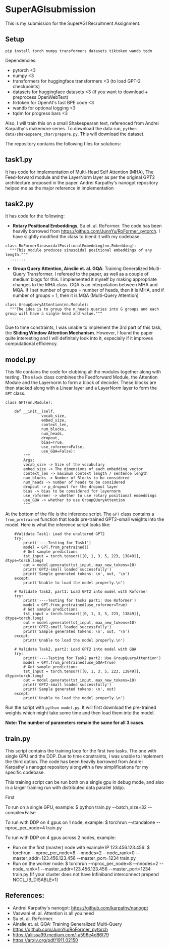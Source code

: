 # SuperAGIsubmission
This is my submission for the SuperAGI Recruitment Assignment.

## Setup
```
pip install torch numpy transformers datasets tiktoken wandb tqdm
```
Dependencies:

* pytorch <3
* numpy <3
* transformers for huggingface transformers <3 (to load GPT-2 checkpoints)
* datasets for huggingface datasets <3 (if you want to download + preprocess OpenWebText)
* tiktoken for OpenAI's fast BPE code <3
* wandb for optional logging <3
* tqdm for progress bars <3

Also, I will train this on a small Shakespearan text, referenced from Andrei Karpathy's makemore series.
To download the data run, `python data/shakespeare_char/prepare.py`. This will download the dataset.

The repository contains the following files for solutions:

## task1.py
It has code for implementation of Multi-Head Self Attention (MHA), The Feed-forward module and the LayerNorm layer as per
the original GPT2 architecture proposed in the paper. Andrei Karpathy's nanogpt repository helped me as the major reference in 
implementation

## task2.py
It has code for the following:
  * **Rotary Positional Embeddings**,  Su et. al. RoFormer. The code has been heavily borrowed from https://github.com/JunnYu/RoFormer_pytorch.
    I have slightly modified the class to blend it with my codebase.
  ```
  class RoFormerSinusoidalPositionalEmbedding(nn.Embedding):
    """This module produces sinusoidal positional embeddings of any length."""
    .......
  ```

  * **Group Query Attention, Ainslie et. al. GQA**: Training Generalized Multi-Query Transformer. I refereed to the paper,
    as well as a couple of medium blogs for this. I implemented it myself by making appropriate changes to the MHA class.
    GQA is an interpolation between MHA and MQA. If I set number of groups = number of heads, then it is MHA, and if number of groups = 1,
    then it is MQA (Multi-Query Attention)

  ```
  class GroupQueryAttention(nn.Module):
    """The idea is to group the n_heads queries into G groups and each group will have a single head and value."""
    .......
  ```
Due to time constraints, I was unable to implement the 3rd part of this task, the **Sliding Window Attention Mechanism**. However, I found the paper quite interesting
and I will definitely look into it, especially if it improves computational efficiency.

## model.py
This file contains the code for clubbing all the modules together along with testing. The `Block` class combines the Feedforward Module,
the Attention Module and the Layernorm to form a block of decoder. These blocks are then stacked along with a Linear layer and a LayerNorm layer to 
form the `GPT` class.

```
class GPT(nn.Module):

    def __init__(self,
                vocab_size,
                embed_size, 
                context_len, 
                num_blocks, 
                num_heads, 
                dropout, 
                bias=True,
                use_roformer=False,
                use_GQA=False):
        """
        Args:
        vocab_size -> Size of the vocabulary
        embed_size -> The dimensions of each embedding vector
        context_len -> maximum context length / sentence length
        num_blocks -> Number of Blocks to be considered
        num_heads -> number of heads to be considered
        dropout -> p_dropout for the dropout layer
        bias -> bias to be considered for layernorm
        use_roformer -> whether to use rotary positional embeddings
        use_GQA -> whether to use GroupQUeryAttention
        """
```
At the bottom of the file is the  inference script. The `GPT` class contains a `from_pretrained` function
that loads pre-trained GPT2-small weights into the model. Here is what the inference script looks like:
```
    #Validate Task1: Load the unaltered GPT2
    try:
        print('----Testing for Task1')
        model = GPT.from_pretrained()
        # Get sample predictions
        tst_input = torch.tensor([[0, 1, 3, 5, 223, 13849]], dtype=torch.long)
        out = model.generate(tst_input, max_new_tokens=10)
        print('GPT2-small loaded successfully')
        print('Sample generated tokens: \n', out, '\n')
    except:
        print('Unable to load the model properly.\n')
    
    # Validate Task2, part1: Load GPT2 into model with Roformer
    try:
        print('----Testing for Task2 part1: Use Roformer')
        model = GPT.from_pretrained(use_roformer=True)
        # Get sample predictions
        tst_input = torch.tensor([[0, 1, 3, 5, 223, 13849]], dtype=torch.long)
        out = model.generate(tst_input, max_new_tokens=10)
        print('GPT2-small loaded successfully')
        print('Sample generated tokens: \n', out, '\n')
    except:
        print('Unable to load the model properly.\n')
    
    # Validate Task2, part2: Load GPT2 into model with GQA
    try:
        print('----Testing for Task2 part2: Use GroupQueryAttention')
        model = GPT.from_pretrained(use_GQA=True)
        # Get sample predictions
        tst_input = torch.tensor([[0, 1, 3, 5, 223, 13849]], dtype=torch.long)
        out = model.generate(tst_input, max_new_tokens=10)
        print('GPT2-small loaded successfully')
        print('Sample generated tokens: \n', out)
    except:
        print('Unable to load the model properly.\n')
```
Run the script with `python model.py`. It will first download the pre-trained weights which
might take some time and then load them into the model.

**Note: The number of parameters remain the same for all 3 cases.**

## train.py

This script contains the training loop for the first two tasks. The one with single GPU and the DDP.
Due to time constraints, I was unable to implement the third option. The code has been heavily borrowed from
Andrei Karpathy's nanogpt repository alongwith a few simplifications for my specific codebase.

This training script can be run both on a single gpu in debug mode,
and also in a larger training run with distributed data parallel (ddp).

First

To run on a single GPU, example:
$ python train.py --batch_size=32 --compile=False

To run with DDP on 4 gpus on 1 node, example:
$ torchrun --standalone --nproc_per_node=4 train.py

To run with DDP on 4 gpus across 2 nodes, example:
- Run on the first (master) node with example IP 123.456.123.456:
$ torchrun --nproc_per_node=8 --nnodes=2 --node_rank=0 --master_addr=123.456.123.456 --master_port=1234 train.py
- Run on the worker node:
$ torchrun --nproc_per_node=8 --nnodes=2 --node_rank=1 --master_addr=123.456.123.456 --master_port=1234 train.py
(If your cluster does not have Infiniband interconnect prepend NCCL_IB_DISABLE=1)

## References:

* Andrei Karpathy's nanogpt: https://github.com/karpathy/nanogpt
* Vaswani et. al. Attention is all you need
* Su et. al. RoFormer.
* Ainslie et. al. GQA: Training Generalized Multi-Query
* https://github.com/JunnYu/RoFormer_pytorch
* https://aliissa99.medium.com/-a596e4d86f79 
* https://arxiv.org/pdf/1911.02150





  
